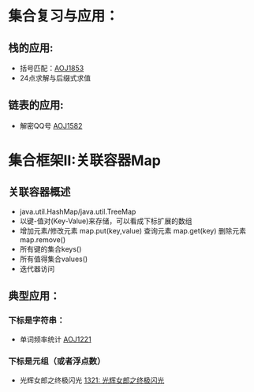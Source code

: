 # 集合复习与应用：
## 栈的应用:
- 括号匹配：[AOJ1853](!https://oj.ahstu.cc/JudgeOnline/problem.php?id=1583)
- 24点求解与后缀式求值
## 链表的应用:
- 解密QQ号 [AOJ1582](!https://oj.ahstu.cc/JudgeOnline/problem.php?id=1582)

# 集合框架II:关联容器Map
## 关联容器概述
- java.util.HashMap/java.util.TreeMap
- 以键-值对(Key-Value)来存储，可以看成下标扩展的数组
- 增加元素/修改元素 map.put(key,value) 查询元素 map.get(key) 删除元素map.remove()
- 所有键的集合keys()
- 所有值得集合values()
- 迭代器访问

## 典型应用：
### 下标是字符串：
- 单词频率统计 [AOJ1221](!https://oj.ahstu.cc/JudgeOnline/problem.php?id=1221)
### 下标是元组（或者浮点数）
- 光辉女郎之终极闪光 [1321: 光辉女郎之终极闪光](!https://oj.ahstu.cc/JudgeOnline/problem.php?id=1321)

